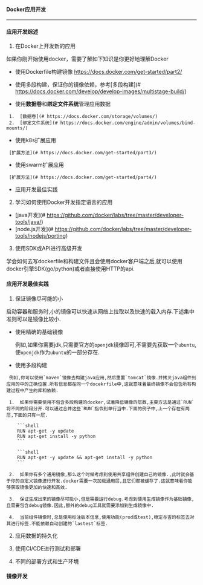#### **Docker应用开发**

---

#### 应用开发综述

1.  在Docker上开发新的应用

   如果你刚开始使用docker，需要了解如下知识是你更好地理解Docker

   +  使用Dockerfile构建镜像 https://docs.docker.com/get-started/part2/

   +  使用多段构建，保证你的镜像依赖，参考[多段构建](# https://docs.docker.com/develop/develop-images/multistage-build/)

   +  使用**数据卷**和**绑定文件系统**管理应用数据

     1.  [数据卷](# https://docs.docker.com/storage/volumes/)
     2.  [绑定文件系统](# https://docs.docker.com/engine/admin/volumes/bind-mounts/)

   +  使用k8s扩展应用 

     [扩展方法](# https://docs.docker.com/get-started/part3/)

   +  使用swarm扩展应用

     [扩展方法](# https://docs.docker.com/get-started/part4/)

   +  应用开发最佳实践

2.  学习如何使用Docker开发指定语言的应用

   +  [java开发](# https://github.com/docker/labs/tree/master/developer-tools/java/)
   + [node.js开发](# https://github.com/docker/labs/tree/master/developer-tools/nodejs/porting)

3.  使用SDK或API进行高级开发

   学会如何去写dockerfile和构建文件且会使用docker客户端之后,就可以使用docker引擎SDK(go/python)或者直接使用HTTP的api.

#### 应用开发最佳实践

1.  保证镜像尽可能的小

   启动容器和服务时,小的镜像可以快速从网络上拉取以及快速的载入内存.下述集中准则可以是镜像比较小.

   + 使用精确的基础镜像

     例如,如果你需要jdk,只需要官方的`openjdk`镜像即可,不需要先获取一个`ubuntu`,使`openjdk`作为`ubuntu`的一部分存在.

   +  使用多段构建

     例如,你可以使用`maven`镜像去构建java应用,然后重置`tomcat`镜像.并拷贝java组件到应用的中的正确位置.所有信息都在同一个docekrfile中,这就意味着最终镜像不会包含所有构建过程中产生的库和依赖.

     1.  如果你需要使用不包含多段构建的docker,试着降低镜像的层数,主要方法是通过`RUN`将不同的阶段分开.可以通过合并这些`RUN`指令到单行当中.下面的例子中,上一个存在有两层,下面的只有一层.

        ```shell
        RUN apt-get -y update
        RUN apt-get install -y python
        ```

        ```shell
        RUN apt-get -y update && apt-get install -y python
        ```

     2.  如果你有多个通用镜像,那么这个时候考虑到使用共享组件创建自己的镜像.,此时就会基于你的自定义镜像进行开发.docker需要一次加载通用层,且它们都被缓存了.这就意味着你能够获取镜像更加的快速和高效.

     3.  保证生成出来的镜像尽可能小,但是需要运行debug.考虑到使用生成镜像作为基础镜像,且需要包含debug镜像.因此,额外的debug工具就需要添加到生成镜像中.

     4.  当前组件镜像时,总是使用标注版本信息,使用功能(prod或test),稳定与否的标签去对其进行标签.不能依赖自动创建的`lastest`标签.

2.  应用数据的持久化

3.  使用CI/CDE进行测试和部署

4.  不同的部署方式和生产环境

#### 镜像开发